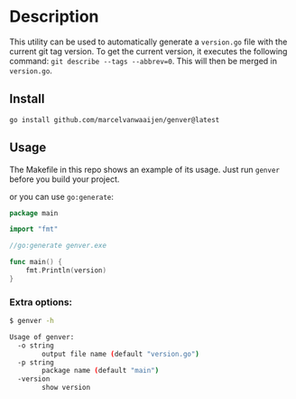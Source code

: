 # Description

This utility can be used to automatically generate a `version.go` file with the current git tag version. To get the current version, it executes the following command:
`git describe --tags --abbrev=0`. This will then be merged in `version.go`.

## Install
`go install github.com/marcelvanwaaijen/genver@latest`

## Usage
The Makefile in this repo shows an example of its usage. Just run `genver` before you build your project.

or you can use `go:generate`:
```go
package main

import "fmt"

//go:generate genver.exe

func main() {
	fmt.Println(version)
}

```

### Extra options:
```sh
$ genver -h

Usage of genver:
  -o string
        output file name (default "version.go")
  -p string
        package name (default "main")
  -version
        show version
```
